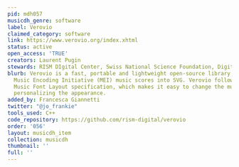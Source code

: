 ```yaml
---
pid: mdh057
musicdh_genre: software
label: Verovio
claimed_category: software
link: https://www.verovio.org/index.xhtml
status: active
open_access: 'TRUE'
creators: Laurent Pugin
stewards: RISM DIgital Center, Swiss National Science Foundation, Digital Mozart Edition
blurb: Verovio is a fast, portable and lightweight open-source library for engraving
  Music Encoding Initiative (MEI) music scores into SVG. Verovio follows the Standard
  Music Font Layout specification, which makes it easy to change the music font for
  personalizing the appearance.
added_by: Francesca Giannetti
twitter: "@jo_frankie"
tools_used: C++
code_repository: https://github.com/rism-digital/verovio
order: '056'
layout: musicdh_item
collection: musicdh
thumbnail: ''
full: ''
---
```

